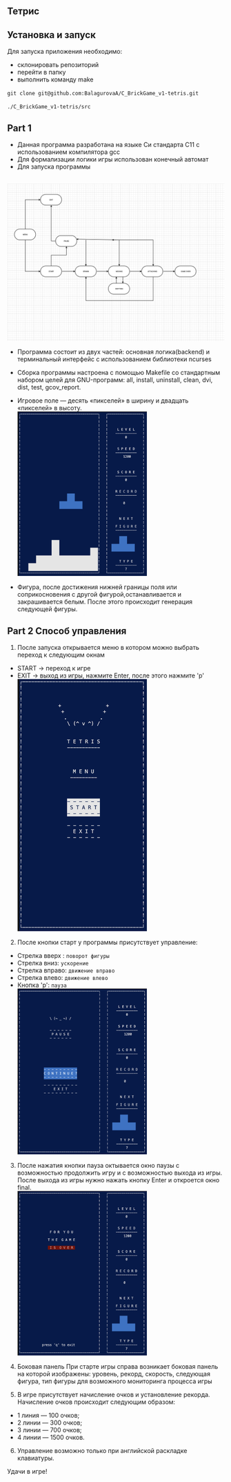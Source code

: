 ## Тетрис
## Установка и запуск
Для запуска приложения необходимо:
- склонировать репозиторий
- перейти в папку
- выполнить команду make

`git clone git@github.com:BalagurovaA/C_BrickGame_v1-tetris.git`

`./C_BrickGame_v1-tetris/src`

## Part 1
- Данная программа разработана на языке Си стандарта С11 с использованием компилятора gcc
- Для формализации логики игры использован конечный автомат
- Для запуска программы


<br> <img src="./screenshots/fsm_graph.png" alt="FSM_graph" width="600" />

- Программа состоит из двух частей: основная логика(backend) и терминальный интерфейс с использованием библиотеки ncurses
- Сборка программы настроена с помощью Makefile со стандартным набором целей для GNU-программ: all, install, uninstall, clean, dvi, dist, test, gcov_report.

- Игровое поле — десять «пикселей» в ширину и двадцать «пикселей» в высоту.
<br> <img src="./screenshots/playfield.png" alt="playing_game" width="300" />

- Фигура, после достижения нижней границы поля или соприкосновения с другой фигурой,останавливается и закрашивается белым. После этого происходит генерация следующей фигуры.

## Part 2 Способ управления 

1. После запуска открывается меню в котором можно выбрать переход к следующим окнам
- START -> переход к игре
- EXIT  -> выход из игры, нажмите Enter, после этого нажмите 'p'
<br> <img src="./screenshots/menu.png" alt="game_menu" width="300" />

2. После кнопки старт у программы присутствует управление:

- Стрелка вверх : `поворот фигуры`
- Стрелка вниз: `ускорение`
- Стрелка вправо: `движение вправо`
- Стрелка влево: `движение влево`
- Кнопка 'p':  `пауза`
<br> <img src="./screenshots/pause.png" alt="game_pause" width="300" />

3. После нажатия кнопки пауза октывается окно паузы с возможностью продолжить игру и с возможностью выхода из игры. После выхода из игры нужно нажать кнопку Enter и откроется окно final.
<br> <img src="./screenshots/gameover.png" alt="gameover" width="300" />

4. Боковая панель
При старте игры справа возникает боковая панель на которой изображены: уровень, рекорд, скорость, следующая фигура, тип фигуры для возможного мониторинга процесса игры 

5. В игре присутствует начисление очков и установление рекорда.
Начисление очков происходит следующим образом:

- 1 линия — 100 очков;
- 2 линии — 300 очков;
- 3 линии — 700 очков;
- 4 линии — 1500 очков.

6. Управление возможно только при английской раскладке клавиатуры.

Удачи в игре!

